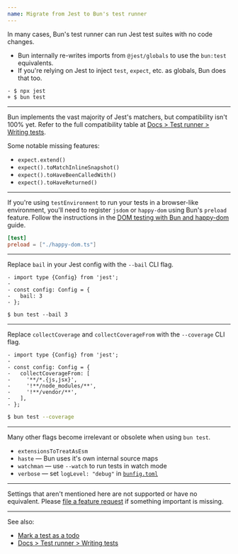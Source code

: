 ```yaml
---
name: Migrate from Jest to Bun's test runner
---
```


In many cases, Bun's test runner can run Jest test suites with no code changes.

- Bun internally re-writes imports from `@jest/globals` to use the `bun:test` equivalents.
- If you're relying on Jest to inject `test`, `expect`, etc. as globals, Bun does that too.

```sh-diff
- $ npx jest
+ $ bun test
```

---

Bun implements the vast majority of Jest's matchers, but compatibility isn't 100% yet. Refer to the full compatibility table at [Docs > Test runner > Writing tests](/docs/test/writing#matchers).

Some notable missing features:

- `expect.extend()`
- `expect().toMatchInlineSnapshot()`
- `expect().toHaveBeenCalledWith()`
- `expect().toHaveReturned()`

---

If you're using `testEnvironment` to run your tests in a browser-like environment, you'll need to register `jsdom` or `happy-dom` using Bun's `preload` feature. Follow the instructions in the [DOM testing with Bun and happy-dom](/guides/test/happy-dom) guide.

```toml#bunfig.toml
[test]
preload = ["./happy-dom.ts"]
```

---

Replace `bail` in your Jest config with the `--bail` CLI flag.

```ts-diff
- import type {Config} from 'jest';
-
- const config: Config = {
-   bail: 3
- };
```

```sh-diff
$ bun test --bail 3
```

---

Replace `collectCoverage` and `collectCoverageFrom` with the `--coverage` CLI flag.

```ts-diff
- import type {Config} from 'jest';
-
- const config: Config = {
-   collectCoverageFrom: [
-     '**/*.{js,jsx}',
-     '!**/node_modules/**',
-     '!**/vendor/**',
-   ],
- };
```

```sh
$ bun test --coverage
```

---

Many other flags become irrelevant or obsolete when using `bun test`.

- `extensionsToTreatAsEsm`
- `haste` — Bun uses it's own internal source maps
- `watchman` — use `--watch` to run tests in watch mode
- `verbose` — set `logLevel: "debug"` in [`bunfig.toml`](/docs/runtime/configuration.md#runtime)

---

Settings that aren't mentioned here are not supported or have no equivalent. Please [file a feature request](https://github.com/oven-sh/bun) if something important is missing.

---

See also:

- [Mark a test as a todo](/guides/test/todo-tests)
- [Docs > Test runner > Writing tests](/docs/test/writing)
